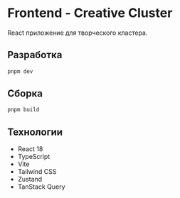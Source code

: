 # Frontend - Creative Cluster

React приложение для творческого кластера.

## Разработка
```bash
pnpm dev
```

## Сборка
```bash
pnpm build
```

## Технологии

- React 18
- TypeScript
- Vite
- Tailwind CSS
- Zustand
- TanStack Query